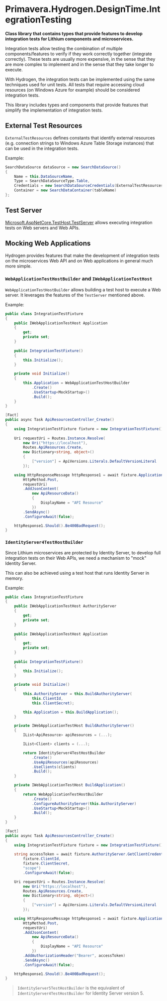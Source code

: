 # Primavera.Hydrogen.DesignTime.IntegrationTesting

**Class library that contains types that provide features to develop integration tests for Lithium components and microservices.**

Integration tests allow testing the combination of multiple components/features to verify if they work correctly together (integrate correctly). These tests are usually more expensive, in the sense that they are more complex to implement and in the sense that they take longer to execute.

With Hydrogen, the integration tests can be implemented using the same techniques used for unit tests. All tests that require accessing cloud resources (on Windows Azure for example) should be considered integration tests.

This library includes types and components that provide features that simplify the implementation of integration tests.

## External Test Resources

`ExternalTestResources` defines constants that identify external resources (e.g. connection strings to Windows Azure Table Storage instances) that can be used in the integration tests.

Example:

```csharp
SearchDataSource dataSource = new SearchDataSource()
{
    Name = this.DataSourceName,
    Type = SearchDataSourceType.Table,
    Credentials = new SearchDataSourceCredentials(ExternalTestResources.AzureResources.ClassicTableStorageConnectionString),
    Container = new SearchDataContainer(tableName)
};
```

## Test Server

[Microsoft.AspNetCore.TestHost.TestServer](https://docs.microsoft.com/en-us/aspnet/core/test/integration-tests) allows executing integration tests on Web servers and Web APIs.

## Mocking Web Applications

Hydrogen provides features that make the development of integration tests on the microservices Web API and on Web applications in general much more simple.

### `WebApplicationTestHostBuilder` and `IWebApplicationTestHost`

`WebApplicationTestHostBuilder` allows building a test host to execute a Web server. It leverages the features of the `TestServer` mentioned above.

Example:

```csharp
public class IntegrationTestFixture
{
    public IWebApplicationTestHost Application
    {
        get;
        private set;
    }
        
    public IntegrationTestFixture()
    {
        this.Initialize();
    }

    private void Initialize()
    {
        this.Application = WebApplicationTestHostBuilder
            .Create()
            .UseStartup<MockStartup>()
            .Build();
    }
}

[Fact]
public async Task ApiResourcesController_Create()
{
    using IntegrationTestFixture fixture = new IntegrationTestFixture();
            
    Uri requestUri = Routes.Instance.Resolve(
        new Uri("https://localhost"),
        Routes.ApiResources.Create,
        new Dictionary<string, object>()
        {
            ["version"] = ApiVersions.Literals.DefaultVersionLiteral
        });

    using HttpResponseMessage httpResponse1 = await fixture.Application.CreateRequest(
        HttpMethod.Post,
        requestUri)
        .AddJsonContent(
            new ApiResourceData()
            {
                DisplayName = "API Resource"
            })
        .SendAsync()
        .ConfigureAwait(false);

    httpResponse1.Should().Be400BadRequest();
}
```

### `IdentityServer4TestHostBuilder`

Since Lithium microservices are protected by Identity Server, to develop full integration tests on their Web APIs, we need a mechanism to "mock" Identity Server.

This can also be achieved using a test host that runs Identity Server in memory.

Example:

```csharp
public class IntegrationTestFixture
{
    public IWebApplicationTestHost AuthorityServer
    {
        get;
        private set;
    }
        
    public IWebApplicationTestHost Application
    {
        get;
        private set;
    }
        
    public IntegrationTestFixture()
    {
        this.Initialize();
    }

    private void Initialize()
    {
        this.AuthorityServer = this.BuildAuthorityServer(
            this.ClientId,
            this.ClientSecret);

        this.Application = this.BuildApplication();
    }

    private IWebApplicationTestHost BuildAuthorityServer()
    {
        IList<ApiResource> apiResources = (...);

        IList<Client> clients = (...);

        return IdentityServer4TestHostBuilder
            .Create()
            .UseApiResources(apiResources)
            .UseClients(clients)
            .Build();
    }

    private IWebApplicationTestHost BuildApplication()
    {
        return WebApplicationTestHostBuilder
            .Create()
            .ConfigureAuthorityServer(this.AuthorityServer)
            .UseStartup<MockStartup>()
            .Build();
    }
}

[Fact]
public async Task ApiResourcesController_Create()
{
    using IntegrationTestFixture fixture = new IntegrationTestFixture();
            
    string accessToken = await fixture.AuthorityServer.GetClientCredentialsAccessTokenAsync(
        fixture.ClientId,
        fixture.ClientSecret,
        "scope")
        .ConfigureAwait(false);

    Uri requestUri = Routes.Instance.Resolve(
        new Uri("https://localhost"),
        Routes.ApiResources.Create,
        new Dictionary<string, object>()
        {
            ["version"] = ApiVersions.Literals.DefaultVersionLiteral
        });

    using HttpResponseMessage httpResponse1 = await fixture.Application.CreateRequest(
        HttpMethod.Post,
        requestUri)
        .AddJsonContent(
            new ApiResourceData()
            {
                DisplayName = "API Resource"
            })
        .AddAuthorizationHeader("Bearer", accessToken)
        .SendAsync()
        .ConfigureAwait(false);

    httpResponse1.Should().Be400BadRequest();
}
```

> `IdentityServer5TestHostBuilder` is the equivalent of `IdentityServer4TestHostBuilder` for Identity Server version 5.